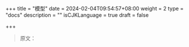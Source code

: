 +++
title = "模型"
date = 2024-02-04T09:54:57+08:00
weight = 2
type = "docs"
description = ""
isCJKLanguage = true
draft = false

+++

> 原文：